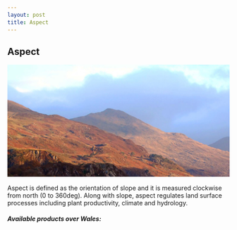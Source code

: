 ```yaml
---
layout: post
title: Aspect
---
```


## Aspect

![Aspect](/assets/img/wales/big/aspect.jpg)

Aspect is defined as the orientation of slope and it is measured clockwise from north (0 to 360deg). Along with slope, aspect regulates land surface processes including plant productivity, climate and hydrology.

##### Available products over Wales: